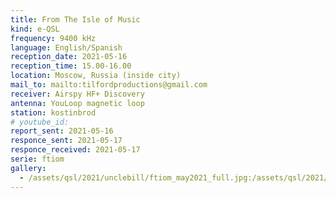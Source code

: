 ```yaml
---
title: From The Isle of Music
kind: e-QSL
frequency: 9400 kHz
language: English/Spanish
reception_date: 2021-05-16
reception_time: 15.00-16.00
location: Moscow, Russia (inside city)
mail_to: mailto:tilfordproductions@gmail.com
receiver: Airspy HF+ Discovery
antenna: YouLoop magnetic loop
station: kostinbrod
# youtube_id: 
report_sent: 2021-05-16
responce_sent: 2021-05-17
responce_received: 2021-05-17
serie: ftiom
gallery:
  - /assets/qsl/2021/unclebill/ftiom_may2021_full.jpg:/assets/qsl/2021/unclebill/ftiom_may2021_small.jpg
---
```

